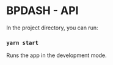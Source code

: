 # BPDASH - API

In the project directory, you can run:

### `yarn start`

Runs the app in the development mode.<br />